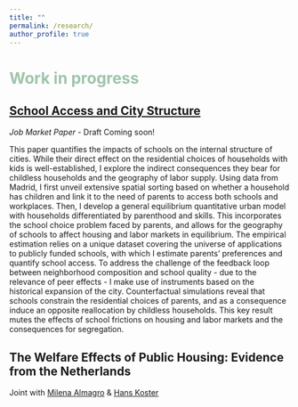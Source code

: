```yaml
---
title: ""
permalink: /research/
author_profile: true
---
```


# <span style="color:#9EC5AB"> Work in progress </span>

## <a href="https://giorgiopietrabissa.github.io/files/school_sorting.pdf" target="_blank">School Access and City Structure</a>
*Job Market Paper* - Draft Coming soon!

This paper quantifies the impacts of schools on the internal structure of cities. While their direct effect on the residential choices of households with kids is well-established, I explore the indirect consequences they bear for childless households and the geography of labor supply. Using data from Madrid, I first unveil extensive spatial sorting based on whether a household has children and link it to the need of parents to access both schools and workplaces. Then, I develop a general equilibrium quantitative urban model with households differentiated by parenthood and skills. This incorporates the school choice problem faced by parents, and allows for the geography of schools to affect housing and labor markets in equilibrium. The empirical estimation relies on a unique dataset covering the universe of applications to publicly funded schools, with which I estimate parents’ preferences and quantify school access. To address the challenge of the feedback loop between neighborhood composition and school quality - due to the relevance of peer effects - I make use of instruments based on the historical expansion of the city. Counterfactual simulations reveal that schools constrain the residential choices of parents, and as a consequence induce an opposite reallocation by childless households. This key result mutes the effects of school frictions on housing and labor markets and the consequences for segregation.

## The Welfare Effects of Public Housing: Evidence from the Netherlands
Joint with <a href="https://www.milena-almagro.com/" target="_blank">Milena Almagro</a> & <a href="https://www.urbaneconomics.nl/" target="_blank">Hans Koster</a>
